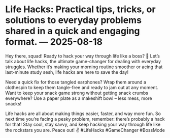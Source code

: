 # Life Hacks: Practical tips, tricks, or solutions to everyday problems shared in a quick and engaging format. — 2025-08-18

Hey there, squad! Ready to hack your way through life like a boss? 🤘 Let’s talk about life hacks, the ultimate game-changer for dealing with everyday struggles. Whether it’s making your morning routine smoother or acing that last-minute study sesh, life hacks are here to save the day!

Need a quick fix for those tangled earphones? Wrap them around a clothespin to keep them tangle-free and ready to jam out at any moment. Want to keep your snack game strong without getting snack crumbs everywhere? Use a paper plate as a makeshift bowl – less mess, more snacks!

Life hacks are all about making things easier, faster, and way more fun. So next time you’re facing a pesky problem, remember: there’s probably a hack for that! Stay cool, stay savvy, and keep hacking your way through life like the rockstars you are. Peace out! ✌️ #LifeHacks #GameChanger #BossMode
